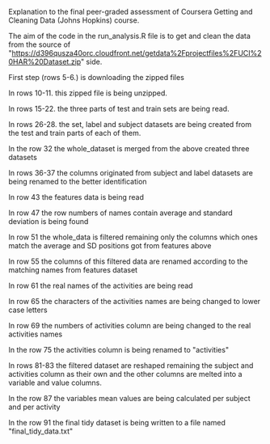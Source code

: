 Explanation to the final peer-graded assessment of Coursera Getting and Cleaning Data (Johns Hopkins) course.

The aim of the code in the run_analysis.R file is to get and clean the data from the source of "https://d396qusza40orc.cloudfront.net/getdata%2Fprojectfiles%2FUCI%20HAR%20Dataset.zip" side. 

First step (rows 5-6.) is downloading the zipped files

In rows 10-11. this zipped file is being unzipped.

In rows 15-22. the three parts of test and train sets are being read.

In rows 26-28. the set, label and subject datasets are being created from the test and train parts of each of them.

In the row 32 the whole_dataset is merged from the above created three datasets

In rows 36-37 the columns originated from subject and label datasets are being renamed to the better identification

In row 43 the features data is being read

In row 47 the row numbers of names contain average and standard deviation is being found

In row 51 the whole_data is filtered remaining only the columns which ones match the average and SD positions got from features above

In row 55 the columns of this filtered data are renamed according to the matching names from features dataset

In row 61 the real names of the activities are being read

In row 65 the characters of the activities names are being changed to lower case letters

In row 69 the numbers of activities column are being changed to the real activities names

In the row 75 the activities column is being renamed to "activities"

In rows 81-83 the filtered dataset are reshaped remaining the subject and activities column as their own and the other columns are melted into a variable and value columns.

In the row 87 the variables mean values are being calculated per subject and per activity

In the row 91 the final tidy dataset is being written to a file named "final_tidy_data.txt"
